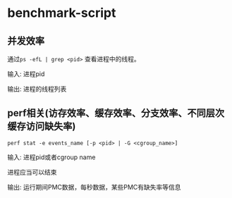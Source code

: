 # benchmark-script

## 并发效率
通过`ps -efL | grep <pid>` 查看进程中的线程。

输入: 进程pid

输出: 进程的线程列表

## perf相关(访存效率、缓存效率、分支效率、不同层次缓存访问缺失率)
`perf stat -e events_name [-p <pid> | -G <cgroup_name>]`

输入: 进程pid或者cgroup name

进程应当可以结束

输出: 运行期间PMC数据，每秒数据，某些PMC有缺失率等信息